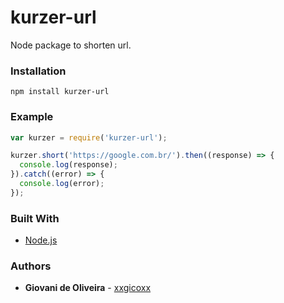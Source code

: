 # kurzer-url
Node package to shorten url.

### Installation
````
npm install kurzer-url
````

### Example
```javascript
var kurzer = require('kurzer-url');

kurzer.short('https://google.com.br/').then((response) => {
  console.log(response);
}).catch((error) => {
  console.log(error);
});
```

### Built With
* [Node.js](https://nodejs.org/en/)

### Authors
* **Giovani de Oliveira** - [xxgicoxx](https://github.com/xxgicoxx)